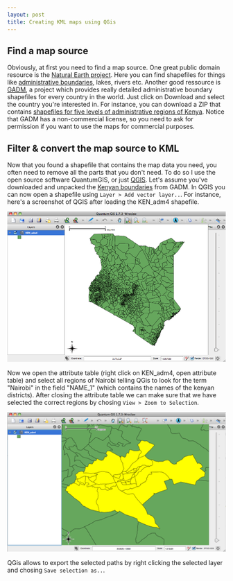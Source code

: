 ```yaml
---
layout: post
title: Creating KML maps using QGis
---
```


## Find a map source

Obviously, at first you need to find a map source. One great public domain resource is the [Natural Earth project](http://www.naturalearthdata.com). Here you can find shapefiles for things like [administrative boundaries](http://www.naturalearthdata.com/downloads/10m-cultural-vectors/10m-admin-1-states-provinces/), lakes, rivers etc. Another good ressource is [GADM](http://gadm.org), a project which provides really detailed administrative boundary shapefiles for every country in the world. Just click on Download and select the country you're interested in. For instance, you can download a ZIP that contains [shapefiles for five levels of administrative regions of Kenya](http://www.gadm.org/data2/shp/KEN_adm.zip). Notice that GADM has a non-commercial license, so you need to ask for permission if you want to use the maps for commercial purposes.

## Filter & convert the map source to KML

Now that you found a shapefile that contains the map data you need, you often need to remove all the parts that you don't need. To do so I use the open source software QuantumGIS, or just [QGIS](http://qgis.org/). Let's assume you've downloaded and unpacked the [Kenyan boundaries](http://www.gadm.org/data2/shp/KEN_adm.zip) from GADM. In QGIS you can now open a shapefile using ``Layer > Add vector layer..``. For instance, here's a screenshot of QGIS after loading the KEN_adm4 shapefile. 

![screenshot](/img/qgis-1.png)

Now we open the attribute table (right click on KEN_adm4, open attribute table) and select all regions of Nairobi telling QGis to look for the term "Nairobi" in the field "NAME_1" (which contains the names of the kenyan districts). After closing the attribute table we can make sure that we have selected the correct regions by chosing ``View > Zoom to Selection``.

![screenshot](/img/qgis-3.png)

QGis allows to export the selected paths by right clicking the selected layer and chosing ``Save selection as..``. 